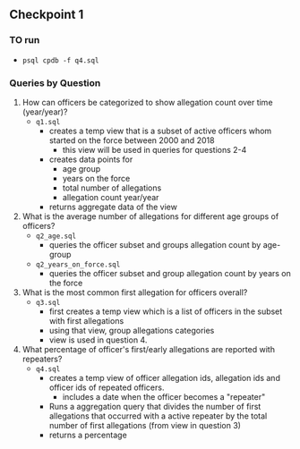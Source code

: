 ## Checkpoint 1

### TO run
- `psql cpdb -f q4.sql`

### Queries by Question
1. How can officers be categorized to show allegation count over time (year/year)?
    - `q1.sql`
        - creates a temp view that is a subset of active officers whom started on the force between 2000 and 2018
            - this view will be used in queries for questions 2-4
        - creates data points for
            * age group
            * years on the force
            * total number of allegations
            * allegation count year/year
        - returns aggregate data of the view
2. What is the average number of allegations for different age groups of officers?
    - `q2_age.sql`
        - queries the officer subset and groups allegation count by age-group
    - `q2_years_on_force.sql`
        - queries the officer subset and group allegation count by years on the force
3. What is the most common first allegation for officers overall?
    - `q3.sql`
        - first creates a temp view which is a list of officers in the subset with first allegations
        - using that view, group allegations categories
        - view is used in question 4.
4. What percentage of officer's first/early allegations are reported with repeaters?
    - `q4.sql`
        - creates a temp view of officer allegation ids, allegation ids and officer ids of repeated officers.
            - includes a date when the officer becomes a "repeater"
        - Runs a aggregation query that divides the number of first allegations that occurred with a active repeater by the total number of first allegations (from view in question 3)
        - returns a percentage  
    
